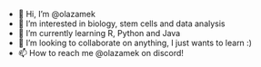 - 👋 Hi, I’m @olazamek
- 👀 I’m interested in biology, stem cells and data analysis
- 🌱 I’m currently learning R, Python and Java
- 💞️ I’m looking to collaborate on anything, I just wants to learn :)
- 📫 How to reach me @olazamek on discord!

<!---
olazamek/olazamek is a ✨ special ✨ repository because its `README.md` (this file) appears on your GitHub profile.
You can click the Preview link to take a look at your changes.
--->
